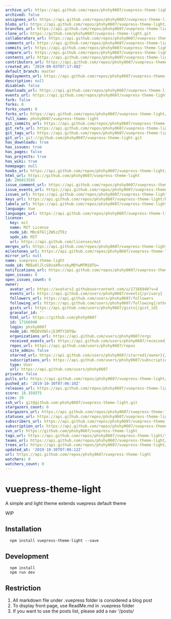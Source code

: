 ```yaml
---
archive_url: https://api.github.com/repos/phshy0607/vuepress-theme-light/{archive_format}{/ref}
archived: false
assignees_url: https://api.github.com/repos/phshy0607/vuepress-theme-light/assignees{/user}
blobs_url: https://api.github.com/repos/phshy0607/vuepress-theme-light/git/blobs{/sha}
branches_url: https://api.github.com/repos/phshy0607/vuepress-theme-light/branches{/branch}
clone_url: https://github.com/phshy0607/vuepress-theme-light.git
collaborators_url: https://api.github.com/repos/phshy0607/vuepress-theme-light/collaborators{/collaborator}
comments_url: https://api.github.com/repos/phshy0607/vuepress-theme-light/comments{/number}
commits_url: https://api.github.com/repos/phshy0607/vuepress-theme-light/commits{/sha}
compare_url: https://api.github.com/repos/phshy0607/vuepress-theme-light/compare/{base}...{head}
contents_url: https://api.github.com/repos/phshy0607/vuepress-theme-light/contents/{+path}
contributors_url: https://api.github.com/repos/phshy0607/vuepress-theme-light/contributors
created_at: '2019-09-03T07:17:48Z'
default_branch: master
deployments_url: https://api.github.com/repos/phshy0607/vuepress-theme-light/deployments
description: null
disabled: false
downloads_url: https://api.github.com/repos/phshy0607/vuepress-theme-light/downloads
events_url: https://api.github.com/repos/phshy0607/vuepress-theme-light/events
fork: false
forks: 0
forks_count: 0
forks_url: https://api.github.com/repos/phshy0607/vuepress-theme-light/forks
full_name: phshy0607/vuepress-theme-light
git_commits_url: https://api.github.com/repos/phshy0607/vuepress-theme-light/git/commits{/sha}
git_refs_url: https://api.github.com/repos/phshy0607/vuepress-theme-light/git/refs{/sha}
git_tags_url: https://api.github.com/repos/phshy0607/vuepress-theme-light/git/tags{/sha}
git_url: git://github.com/phshy0607/vuepress-theme-light.git
has_downloads: true
has_issues: true
has_pages: false
has_projects: true
has_wiki: true
homepage: null
hooks_url: https://api.github.com/repos/phshy0607/vuepress-theme-light/hooks
html_url: https://github.com/phshy0607/vuepress-theme-light
id: 206013595
issue_comment_url: https://api.github.com/repos/phshy0607/vuepress-theme-light/issues/comments{/number}
issue_events_url: https://api.github.com/repos/phshy0607/vuepress-theme-light/issues/events{/number}
issues_url: https://api.github.com/repos/phshy0607/vuepress-theme-light/issues{/number}
keys_url: https://api.github.com/repos/phshy0607/vuepress-theme-light/keys{/key_id}
labels_url: https://api.github.com/repos/phshy0607/vuepress-theme-light/labels{/name}
language: Vue
languages_url: https://api.github.com/repos/phshy0607/vuepress-theme-light/languages
license:
  key: mit
  name: MIT License
  node_id: MDc6TGljZW5zZTEz
  spdx_id: MIT
  url: https://api.github.com/licenses/mit
merges_url: https://api.github.com/repos/phshy0607/vuepress-theme-light/merges
milestones_url: https://api.github.com/repos/phshy0607/vuepress-theme-light/milestones{/number}
mirror_url: null
name: vuepress-theme-light
node_id: MDEwOlJlcG9zaXRvcnkyMDYwMTM1OTU=
notifications_url: https://api.github.com/repos/phshy0607/vuepress-theme-light/notifications{?since,all,participating}
open_issues: 0
open_issues_count: 0
owner:
  avatar_url: https://avatars2.githubusercontent.com/u/17166940?v=4
  events_url: https://api.github.com/users/phshy0607/events{/privacy}
  followers_url: https://api.github.com/users/phshy0607/followers
  following_url: https://api.github.com/users/phshy0607/following{/other_user}
  gists_url: https://api.github.com/users/phshy0607/gists{/gist_id}
  gravatar_id: ''
  html_url: https://github.com/phshy0607
  id: 17166940
  login: phshy0607
  node_id: MDQ6VXNlcjE3MTY2OTQw
  organizations_url: https://api.github.com/users/phshy0607/orgs
  received_events_url: https://api.github.com/users/phshy0607/received_events
  repos_url: https://api.github.com/users/phshy0607/repos
  site_admin: false
  starred_url: https://api.github.com/users/phshy0607/starred{/owner}{/repo}
  subscriptions_url: https://api.github.com/users/phshy0607/subscriptions
  type: User
  url: https://api.github.com/users/phshy0607
private: false
pulls_url: https://api.github.com/repos/phshy0607/vuepress-theme-light/pulls{/number}
pushed_at: '2019-10-30T07:06:10Z'
releases_url: https://api.github.com/repos/phshy0607/vuepress-theme-light/releases{/id}
score: 18.359375
size: 29
ssh_url: git@github.com:phshy0607/vuepress-theme-light.git
stargazers_count: 0
stargazers_url: https://api.github.com/repos/phshy0607/vuepress-theme-light/stargazers
statuses_url: https://api.github.com/repos/phshy0607/vuepress-theme-light/statuses/{sha}
subscribers_url: https://api.github.com/repos/phshy0607/vuepress-theme-light/subscribers
subscription_url: https://api.github.com/repos/phshy0607/vuepress-theme-light/subscription
svn_url: https://github.com/phshy0607/vuepress-theme-light
tags_url: https://api.github.com/repos/phshy0607/vuepress-theme-light/tags
teams_url: https://api.github.com/repos/phshy0607/vuepress-theme-light/teams
trees_url: https://api.github.com/repos/phshy0607/vuepress-theme-light/git/trees{/sha}
updated_at: '2019-10-30T07:06:12Z'
url: https://api.github.com/repos/phshy0607/vuepress-theme-light
watchers: 0
watchers_count: 0
---
```


# vuepress-theme-light

A simple and light theme extends vuepress default theme

WIP

## Installation
```
  npm install vuepress-theme-light --save
```

## Development

```
  npm install
  npm run dev
```

## Restriction
1. All markdown file under .vuepress folder is considered a blog post
2. To display front page, use ReadMe.md in .vuepress folder
3. If you want to use the posts list, please add a nav '/posts/



